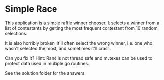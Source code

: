 # Simple Race
This application is a simple raffle winner chooser. It selects a winner from a list of contestants by getting the most frequent contestant from 10 random selections.

It is also horribly broken. It'll often select the wrong winner, i.e. one who wasn't selected the most, and sometimes it'll crash.

Can you fix it? Hint: Rand is not thread safe and mutexes can be used to protect data used in multiple go routines.

See the solution folder for the answers.